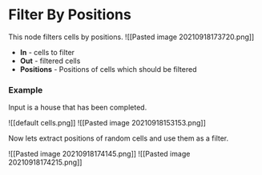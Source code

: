 # Filter By Positions
This node filters cells by positions.
![[Pasted image 20210918173720.png]]

- **In** - cells to filter
- **Out** - filtered cells
- **Positions** - Positions of cells which should be filtered

### Example
Input is a house that has been completed.

![[default cells.png]]
![[Pasted image 20210918153153.png]]

Now lets extract positions of random cells and use them as a filter.

![[Pasted image 20210918174145.png]]
![[Pasted image 20210918174215.png]]

